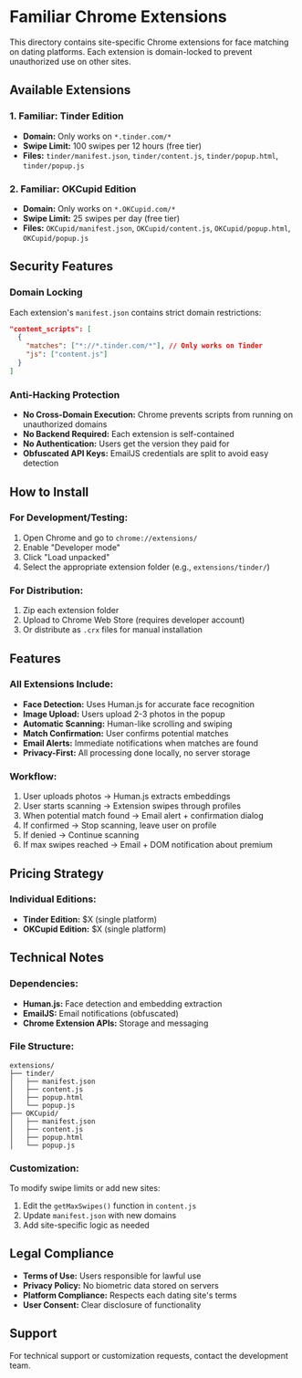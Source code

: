 # Familiar Chrome Extensions

This directory contains site-specific Chrome extensions for face matching on dating platforms. Each extension is domain-locked to prevent unauthorized use on other sites.

## Available Extensions

### 1. Familiar: Tinder Edition
- **Domain:** Only works on `*.tinder.com/*`
- **Swipe Limit:** 100 swipes per 12 hours (free tier)
- **Files:** `tinder/manifest.json`, `tinder/content.js`, `tinder/popup.html`, `tinder/popup.js`

### 2. Familiar: OKCupid Edition
- **Domain:** Only works on `*.OKCupid.com/*`
- **Swipe Limit:** 25 swipes per day (free tier)
- **Files:** `OKCupid/manifest.json`, `OKCupid/content.js`, `OKCupid/popup.html`, `OKCupid/popup.js`


## Security Features

### Domain Locking
Each extension's `manifest.json` contains strict domain restrictions:
```json
"content_scripts": [
  {
    "matches": ["*://*.tinder.com/*"], // Only works on Tinder
    "js": ["content.js"]
  }
]
```

### Anti-Hacking Protection
- **No Cross-Domain Execution:** Chrome prevents scripts from running on unauthorized domains
- **No Backend Required:** Each extension is self-contained
- **No Authentication:** Users get the version they paid for
- **Obfuscated API Keys:** EmailJS credentials are split to avoid easy detection

## How to Install

### For Development/Testing:
1. Open Chrome and go to `chrome://extensions/`
2. Enable "Developer mode"
3. Click "Load unpacked"
4. Select the appropriate extension folder (e.g., `extensions/tinder/`)

### For Distribution:
1. Zip each extension folder
2. Upload to Chrome Web Store (requires developer account)
3. Or distribute as `.crx` files for manual installation

## Features

### All Extensions Include:
- **Face Detection:** Uses Human.js for accurate face recognition
- **Image Upload:** Users upload 2-3 photos in the popup
- **Automatic Scanning:** Human-like scrolling and swiping
- **Match Confirmation:** User confirms potential matches
- **Email Alerts:** Immediate notifications when matches are found
- **Privacy-First:** All processing done locally, no server storage

### Workflow:
1. User uploads photos → Human.js extracts embeddings
2. User starts scanning → Extension swipes through profiles
3. When potential match found → Email alert + confirmation dialog
4. If confirmed → Stop scanning, leave user on profile
5. If denied → Continue scanning
6. If max swipes reached → Email + DOM notification about premium

## Pricing Strategy

### Individual Editions:
- **Tinder Edition:** $X (single platform)
- **OKCupid Edition:** $X (single platform)



## Technical Notes

### Dependencies:
- **Human.js:** Face detection and embedding extraction
- **EmailJS:** Email notifications (obfuscated)
- **Chrome Extension APIs:** Storage and messaging

### File Structure:
```
extensions/
├── tinder/
│   ├── manifest.json
│   ├── content.js
│   ├── popup.html
│   └── popup.js
├── OKCupid/
│   ├── manifest.json
│   ├── content.js
│   ├── popup.html
│   └── popup.js
```

### Customization:
To modify swipe limits or add new sites:
1. Edit the `getMaxSwipes()` function in `content.js`
2. Update `manifest.json` with new domains
3. Add site-specific logic as needed

## Legal Compliance

- **Terms of Use:** Users responsible for lawful use
- **Privacy Policy:** No biometric data stored on servers
- **Platform Compliance:** Respects each dating site's terms
- **User Consent:** Clear disclosure of functionality

## Support

For technical support or customization requests, contact the development team. 